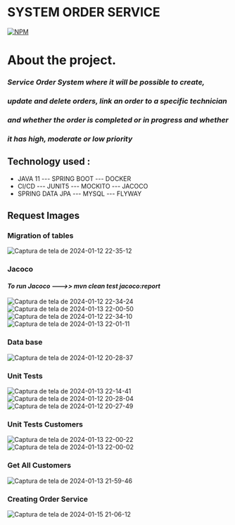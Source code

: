 # SYSTEM ORDER SERVICE

[![NPM](https://img.shields.io/npm/l/react)](https://github.com/JoelMaciel/Product-Catalog/blob/readm/LICENCE)

# About the project.



### *Service Order System where it will be possible to create,*
### *update and delete orders, link an order to a specific technician*
### *and whether the order is completed or in progress and whether* 
### *it has high, moderate or low priority*
## Technology used :
-  JAVA 11 ---  SPRING BOOT ---  DOCKER 
-  CI/CD ---   JUNIT5 ---  MOCKITO --- JACOCO
-  SPRING DATA JPA --- MYSQL --- FLYWAY

## Request Images

### Migration of tables
![Captura de tela de 2024-01-12 22-35-12](https://github.com/JoelMaciel/Service-Order-System-Backend/assets/77079093/abaca31c-3485-4b1e-94e2-fae3c5798bbc)

### Jacoco
#### *To run Jacoco  --->>    mvn clean test jacoco:report*
![Captura de tela de 2024-01-12 22-34-24](https://github.com/JoelMaciel/Service-Order-System-Backend/assets/77079093/64b69f09-6d23-409e-a996-1c78159126e8)
![Captura de tela de 2024-01-13 22-00-50](https://github.com/JoelMaciel/MicroCommerce/assets/77079093/868a978d-91bb-43d3-96d6-00ab924df8c7)
![Captura de tela de 2024-01-12 22-34-10](https://github.com/JoelMaciel/Service-Order-System-Backend/assets/77079093/f19c7294-88de-422b-a08c-d657b09b8439)
![Captura de tela de 2024-01-13 22-01-11](https://github.com/JoelMaciel/MicroCommerce/assets/77079093/aa1a1b68-da1c-471d-a7e7-237ee15ce677)



### Data base
![Captura de tela de 2024-01-12 20-28-37](https://github.com/JoelMaciel/Service-Order-System-Backend/assets/77079093/69dba089-7170-4348-bb34-1a971fb8f096)

### Unit Tests 
![Captura de tela de 2024-01-13 22-14-41](https://github.com/JoelMaciel/Service-Order-System-Backend/assets/77079093/a962cd6a-80b8-4e1e-a43e-ab6f36c0acda)
![Captura de tela de 2024-01-12 20-28-04](https://github.com/JoelMaciel/Service-Order-System-Backend/assets/77079093/87395bea-55fc-40b5-b0ce-5b9399660146)
![Captura de tela de 2024-01-12 20-27-49](https://github.com/JoelMaciel/Service-Order-System-Backend/assets/77079093/21c66724-add4-41da-aab8-c53ad2601bf9)

### Unit Tests Customers

![Captura de tela de 2024-01-13 22-00-22](https://github.com/JoelMaciel/MicroCommerce/assets/77079093/a4b3a504-b667-4934-a33b-7fc4504431c8)
![Captura de tela de 2024-01-13 22-00-02](https://github.com/JoelMaciel/MicroCommerce/assets/77079093/e20ec6df-9de8-4f10-b13c-d16e3cc7623a)

### Get All Customers
![Captura de tela de 2024-01-13 21-59-46](https://github.com/JoelMaciel/MicroCommerce/assets/77079093/7075ad56-c420-4b4b-8095-b6655371d23f)

### Creating Order Service
![Captura de tela de 2024-01-15 21-06-12](https://github.com/JoelMaciel/CART-SHOP-FRONTEND/assets/77079093/4c646f86-2841-479b-b17a-1f827fd90264)





